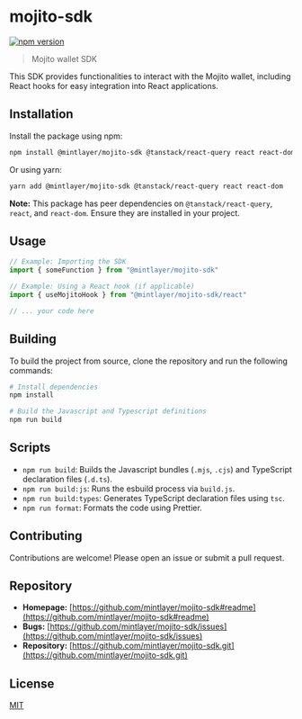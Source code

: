 # mojito-sdk

[![npm version](https://badge.fury.io/js/%40mintlayer%2Fmojito-sdk.svg)](https://badge.fury.io/js/%40mintlayer%2Fmojito-sdk)

> Mojito wallet SDK

This SDK provides functionalities to interact with the Mojito wallet, including React hooks for easy integration into React applications.

## Installation

Install the package using npm:

```bash
npm install @mintlayer/mojito-sdk @tanstack/react-query react react-dom
```

Or using yarn:

```bash
yarn add @mintlayer/mojito-sdk @tanstack/react-query react react-dom
```

**Note:** This package has peer dependencies on `@tanstack/react-query`, `react`, and `react-dom`. Ensure they are installed in your project.

## Usage

```javascript
// Example: Importing the SDK
import { someFunction } from "@mintlayer/mojito-sdk"

// Example: Using a React hook (if applicable)
import { useMojitoHook } from "@mintlayer/mojito-sdk/react"

// ... your code here
```

## Building

To build the project from source, clone the repository and run the following commands:

```bash
# Install dependencies
npm install

# Build the Javascript and Typescript definitions
npm run build
```

## Scripts

- `npm run build`: Builds the Javascript bundles (`.mjs`, `.cjs`) and TypeScript declaration files (`.d.ts`).
- `npm run build:js`: Runs the esbuild process via `build.js`.
- `npm run build:types`: Generates TypeScript declaration files using `tsc`.
- `npm run format`: Formats the code using Prettier.

## Contributing

Contributions are welcome! Please open an issue or submit a pull request.

## Repository

- **Homepage:** [https://github.com/mintlayer/mojito-sdk#readme](https://github.com/mintlayer/mojito-sdk#readme)
- **Bugs:** [https://github.com/mintlayer/mojito-sdk/issues](https://github.com/mintlayer/mojito-sdk/issues)
- **Repository:** [https://github.com/mintlayer/mojito-sdk.git](https://github.com/mintlayer/mojito-sdk.git)

## License

[MIT](LICENSE)
